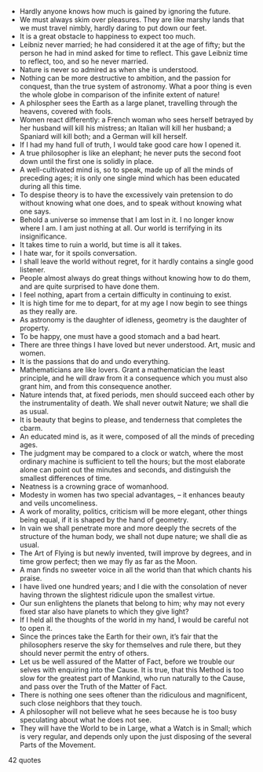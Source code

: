  - Hardly anyone knows how much is gained by ignoring the future.
 - We must always skim over pleasures. They are like marshy lands that we must travel nimbly, hardly daring to put down our feet.
 - It is a great obstacle to happiness to expect too much.
 - Leibniz never married; he had considered it at the age of fifty; but the person he had in mind asked for time to reflect. This gave Leibniz time to reflect, too, and so he never married.
 - Nature is never so admired as when she is understood.
 - Nothing can be more destructive to ambition, and the passion for conquest, than the true system of astronomy. What a poor thing is even the whole globe in comparison of the infinite extent of nature!
 - A philospher sees the Earth as a large planet, travelling through the heavens, covered with fools.
 - Women react differently: a French woman who sees herself betrayed by her husband will kill his mistress; an Italian will kill her husband; a Spaniard will kill both; and a German will kill herself.
 - If I had my hand full of truth, I would take good care how I opened it.
 - A true philosopher is like an elephant; he never puts the second foot down until the first one is solidly in place.
 - A well-cultivated mind is, so to speak, made up of all the minds of preceding ages; it is only one single mind which has been educated during all this time.
 - To despise theory is to have the excessively vain pretension to do without knowing what one does, and to speak without knowing what one says.
 - Behold a universe so immense that I am lost in it. I no longer know where I am. I am just nothing at all. Our world is terrifying in its insignificance.
 - It takes time to ruin a world, but time is all it takes.
 - I hate war, for it spoils conversation.
 - I shall leave the world without regret, for it hardly contains a single good listener.
 - People almost always do great things without knowing how to do them, and are quite surprised to have done them.
 - I feel nothing, apart from a certain difficulty in continuing to exist.
 - It is high time for me to depart, for at my age I now begin to see things as they really are.
 - As astronomy is the daughter of idleness, geometry is the daughter of property.
 - To be happy, one must have a good stomach and a bad heart.
 - There are three things I have loved but never understood. Art, music and women.
 - It is the passions that do and undo everything.
 - Mathematicians are like lovers. Grant a mathematician the least principle, and he will draw from it a consequence which you must also grant him, and from this consequence another.
 - Nature intends that, at fixed periods, men should succeed each other by the instrumentality of death. We shall never outwit Nature; we shall die as usual.
 - It is beauty that begins to please, and tenderness that completes the cbarm.
 - An educated mind is, as it were, composed of all the minds of preceding ages.
 - The judgment may be compared to a clock or watch, where the most ordinary machine is sufficient to tell the hours; but the most elaborate alone can point out the minutes and seconds, and distinguish the smallest differences of time.
 - Neatness is a crowning grace of womanhood.
 - Modesty in women has two special advantages, – it enhances beauty and veils uncomeliness.
 - A work of morality, politics, criticism will be more elegant, other things being equal, if it is shaped by the hand of geometry.
 - In vain we shall penetrate more and more deeply the secrets of the structure of the human body, we shall not dupe nature; we shall die as usual.
 - The Art of Flying is but newly invented, twill improve by degrees, and in time grow perfect; then we may fly as far as the Moon.
 - A man finds no sweeter voice in all the world than that which chants his praise.
 - I have lived one hundred years; and I die with the consolation of never having thrown the slightest ridicule upon the smallest virtue.
 - Our sun enlightens the planets that belong to him; why may not every fixed star also have planets to which they give light?
 - If I held all the thoughts of the world in my hand, I would be careful not to open it.
 - Since the princes take the Earth for their own, it’s fair that the philosophers reserve the sky for themselves and rule there, but they should never permit the entry of others.
 - Let us be well assured of the Matter of Fact, before we trouble our selves with enquiring into the Cause. It is true, that this Method is too slow for the greatest part of Mankind, who run naturally to the Cause, and pass over the Truth of the Matter of Fact.
 - There is nothing one sees oftener than the ridiculous and magnificent, such close neighbors that they touch.
 - A philosopher will not believe what he sees because he is too busy speculating about what he does not see.
 - They will have the World to be in Large, what a Watch is in Small; which is very regular, and depends only upon the just disposing of the several Parts of the Movement.

42 quotes